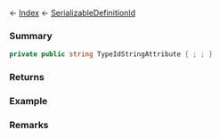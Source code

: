 ← [Index](Api-Index) ← [SerializableDefinitionId](VRage.ObjectBuilders.SerializableDefinitionId)

### Summary

```csharp
private public string TypeIdStringAttribute { ; ; }
```

### Returns

### Example

### Remarks

